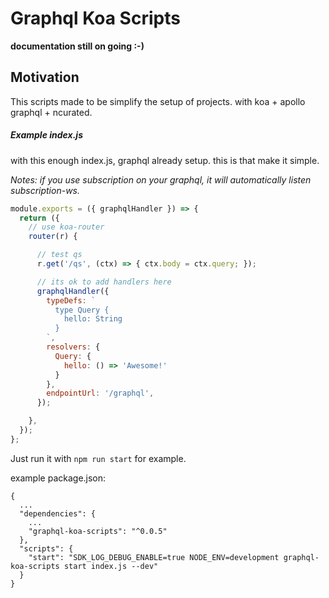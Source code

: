 # Graphql Koa Scripts

**documentation still on going :-)**

## Motivation

This scripts made to be simplify the setup of projects. with koa + apollo graphql + ncurated.

##### Example index.js

with this enough index.js, graphql already setup. this is that make it simple.

*Notes: if you use subscription on your graphql, it will automatically listen subscription-ws.*

```javascript
module.exports = ({ graphqlHandler }) => {
  return ({
    // use koa-router
    router(r) {

      // test qs
      r.get('/qs', (ctx) => { ctx.body = ctx.query; });

      // its ok to add handlers here
      graphqlHandler({
        typeDefs: `
          type Query {
            hello: String
          }
        `,
        resolvers: {
          Query: {
            hello: () => 'Awesome!'
          }
        },
        endpointUrl: '/graphql',
      });

    },
  });
};
```

Just run it with `npm run start` for example.

example package.json:

```
{
  ...
  "dependencies": {
    ...
    "graphql-koa-scripts": "^0.0.5"
  },
  "scripts": {
    "start": "SDK_LOG_DEBUG_ENABLE=true NODE_ENV=development graphql-koa-scripts start index.js --dev"
  }
}

```
